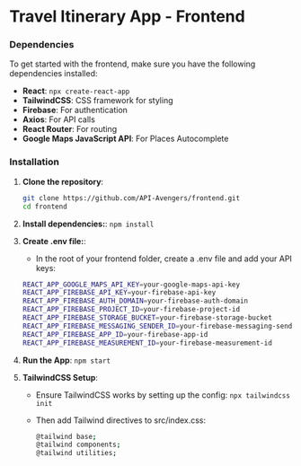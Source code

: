 # Travel Itinerary App - Frontend

### Dependencies

To get started with the frontend, make sure you have the following dependencies installed:

- **React**: `npx create-react-app`
- **TailwindCSS**: CSS framework for styling
- **Firebase**: For authentication
- **Axios**: For API calls
- **React Router**: For routing
- **Google Maps JavaScript API**: For Places Autocomplete

### Installation

1. **Clone the repository**:

   ```bash
   git clone https://github.com/API-Avengers/frontend.git
   cd frontend

2. **Install dependencies:**:
   ```npm install```

3. **Create .env file:**:
   - In the root of your frontend folder, create a .env file and add your API keys:
   ```bash
   REACT_APP_GOOGLE_MAPS_API_KEY=your-google-maps-api-key
   REACT_APP_FIREBASE_API_KEY=your-firebase-api-key
   REACT_APP_FIREBASE_AUTH_DOMAIN=your-firebase-auth-domain
   REACT_APP_FIREBASE_PROJECT_ID=your-firebase-project-id
   REACT_APP_FIREBASE_STORAGE_BUCKET=your-firebase-storage-bucket
   REACT_APP_FIREBASE_MESSAGING_SENDER_ID=your-firebase-messaging-sender-id
   REACT_APP_FIREBASE_APP_ID=your-firebase-app-id
   REACT_APP_FIREBASE_MEASUREMENT_ID=your-firebase-measurement-id

4. **Run the App**:
     ```npm start```
5. **TailwindCSS Setup**:
   - Ensure TailwindCSS works by setting up the config:
     ```npx tailwindcss init```

   - Then add Tailwind directives to src/index.css:
     ```bash
     @tailwind base;
     @tailwind components;
     @tailwind utilities;

